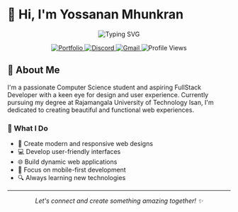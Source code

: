 # 👋 Hi, I'm Yossanan Mhunkran

<div align="center">
  <img src="https://readme-typing-svg.demolab.com?font=Fira+Code&weight=600&size=28&duration=4000&pause=1000&color=6366F1&center=true&vCenter=true&width=435&lines=Full+Stack+Developer;UI%2FUX+Designer" alt="Typing SVG" />
</div>

<p align="center">
  <a href="https://titlekung-01.vercel.app">
    <img src="https://img.shields.io/badge/Portfolio-000000?style=for-the-badge&logo=vercel&logoColor=white" alt="Portfolio" />
  </a>
  <a href="https://discord.com/users/suntimer.tle">
    <img src="https://img.shields.io/badge/Discord-5865F2?style=for-the-badge&logo=discord&logoColor=white" alt="Discord" />
  </a>
  <a href="mailto:dev.meoww@gmail.com">
    <img src="https://img.shields.io/badge/Gmail-D14836?style=for-the-badge&logo=gmail&logoColor=white" alt="Gmail" />
  </a>
  <img src="https://komarev.com/ghpvc/?username=titlekung-01&style=for-the-badge&color=6366F1" alt="Profile Views" />
</p>

## 🚀 About Me

I'm a passionate Computer Science student and aspiring FullStack Developer with a keen eye for design and user experience. Currently pursuing my degree at Rajamangala University of Technology Isan, I'm dedicated to creating beautiful and functional web experiences.

### 💫 What I Do

- 🎨 Create modern and responsive web designs
- 💻 Develop user-friendly interfaces
- 🌐 Build dynamic web applications
- 📱 Focus on mobile-first development
- 🔍 Always learning new technologies



---
<p align="center">
  <i>Let's connect and create something amazing together! ✨</i>
</p>
